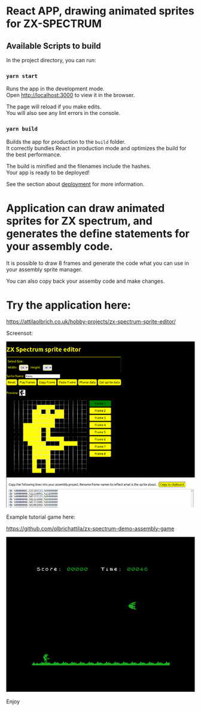 # React APP, drawing animated sprites for ZX-SPECTRUM

## Available Scripts to build

In the project directory, you can run:

### `yarn start`

Runs the app in the development mode.\
Open [http://localhost:3000](http://localhost:3000) to view it in the browser.

The page will reload if you make edits.\
You will also see any lint errors in the console.

### `yarn build`

Builds the app for production to the `build` folder.\
It correctly bundles React in production mode and optimizes the build for the best performance.

The build is minified and the filenames include the hashes.\
Your app is ready to be deployed!

See the section about [deployment](https://facebook.github.io/create-react-app/docs/deployment) for more information.

# Application can draw animated sprites for ZX spectrum, and generates the define statements for your assembly code.

It is possible to draw 8 frames and generate the code what you can use in your assembly sprite manager.

You can also copy back your assemby code and make changes.

# Try the application here:

https://attilaolbrich.co.uk/hobby-projects/zx-spectrum-sprite-editor/

Screensot:

![Screen](https://raw.githubusercontent.com/olbrichattila/zx-spectrum-sprite-editor/main/screenshot.png)

Example tutorial game here:

https://github.com/olbrichattila/zx-spectrum-demo-assembly-game

![Screen](https://github.com/olbrichattila/zx-spectrum-demo-assembly-game/blob/main/images/game-screen.png?raw=true)

Enjoy
